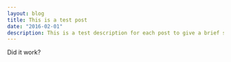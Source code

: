 ```yaml
---
layout: blog
title: This is a test post
date: "2016-02-01"
description: This is a test description for each post to give a brief summary of the post's content there could be more words here but it doesn't need to be a whole lot
---
```


Did it work?

